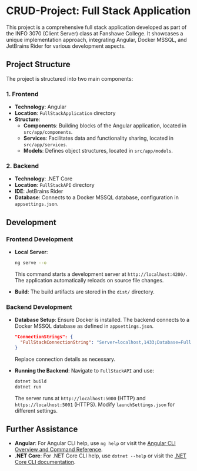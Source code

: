# CRUD-Project: Full Stack Application

This project is a comprehensive full stack application developed as part of the INFO 3070 (Client Server) class at Fanshawe College. It showcases a unique implementation approach, integrating Angular, Docker MSSQL, and JetBrains Rider for various development aspects.

## Project Structure

The project is structured into two main components:

### 1. Frontend
- **Technology**: Angular
- **Location**: `FullStackApplication` directory
- **Structure**:
  - **Components**: Building blocks of the Angular application, located in `src/app/components`.
  - **Services**: Facilitates data and functionality sharing, located in `src/app/services`.
  - **Models**: Defines object structures, located in `src/app/models`.

### 2. Backend
- **Technology**: .NET Core
- **Location**: `FullStackAPI` directory
- **IDE**: JetBrains Rider
- **Database**: Connects to a Docker MSSQL database, configuration in `appsettings.json`.

## Development

### Frontend Development

- **Local Server**:
  ```sh
  ng serve --o
  ```
  This command starts a development server at `http://localhost:4200/`. The application automatically reloads on source file changes.
  
- **Build**:
  The build artifacts are stored in the `dist/` directory.

### Backend Development

- **Database Setup**:
  Ensure Docker is installed. The backend connects to a Docker MSSQL database as defined in `appsettings.json`.
  ```json
  "ConnectionStrings": {
    "FullStackConnectionString": "Server=localhost,1433;Database=FullStackDb;User Id=SA;Password=reallyStrongPwd123;TrustServerCertificate=True"
  }
  ```
  Replace connection details as necessary.

- **Running the Backend**:
  Navigate to `FullStackAPI` and use:
  ```sh
  dotnet build
  dotnet run
  ```
  The server runs at `http://localhost:5000` (HTTP) and `https://localhost:5001` (HTTPS). Modify `launchSettings.json` for different settings.

## Further Assistance

- **Angular**: For Angular CLI help, use `ng help` or visit the [Angular CLI Overview and Command Reference](https://angular.io/cli).
- **.NET Core**: For .NET Core CLI help, use `dotnet --help` or visit the [.NET Core CLI documentation](https://docs.microsoft.com/en-us/dotnet/core/tools/).

